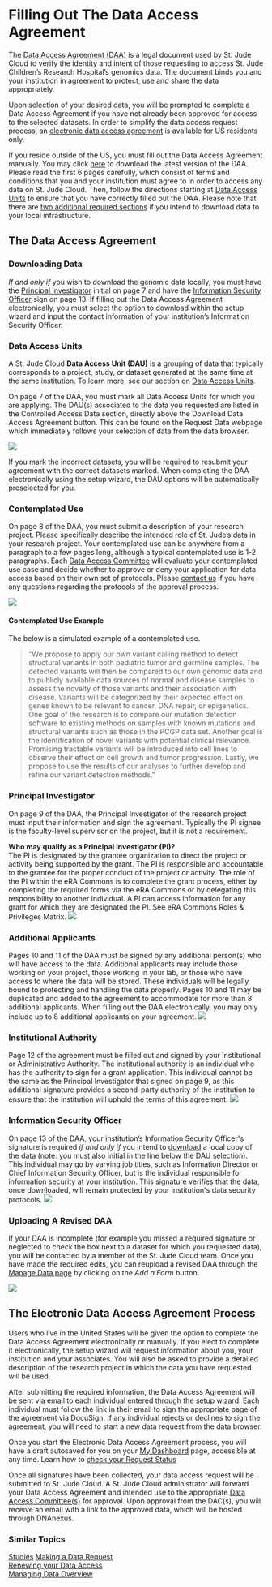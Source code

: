 # Filling Out The Data Access Agreement 

The [Data Access Agreement (DAA)](glossary.md#data-access-agreement) is a legal document used by St. Jude Cloud to verify the identity and intent of those requesting to access St. Jude Children’s Research Hospital’s genomics data. The document binds you and your institution in agreement to protect, use and share the data appropriately. 

Upon selection of your desired data, you will be prompted to complete a Data Access Agreement if you have not already been approved for access to the selected datasets. In order to simplify the data access request process, an [electronic data access agreement](#the-electronic-data-access-agreement-process) is available for US residents only.


If you reside outside of the US, you must fill out the Data Access Agreement manually. You may click [here](../../../files/DataAccessAgreement_v4.2_10.13.20.pdf) to download the latest version of the DAA. Please read the first 6 pages carefully, which consist of terms and conditions that you and your institution must agree to in order to access any data on St. Jude Cloud. Then, follow the directions starting at [Data Access Units](#data-access-units) to ensure that you have correctly filled out the DAA. Please note that there are [two additional required sections](#downloading-data) if you intend to download data to your local infrastructure.

## The Data Access Agreement

### Downloading Data

*If and only if* you wish to download the genomic data locally, you must have the [Principal Investigator](#principal-investigator) initial on page 7 and have the [Information Security Officer](#information-security-officer) sign on page 13. If filling out the Data Access Agreement electronically, you must select the option to download within the setup wizard and input the contact information of your institution’s Information Security Officer. 

### Data Access Units

A St. Jude Cloud **Data Access Unit (DAU)** is a grouping of data that typically corresponds to a project, study, or dataset generated at the same time at the same institution. To learn more, see our section on [Data Access Units](about-our-data.md#data-access-units).

On page 7 of the DAA, you must mark all Data Access Units for which you are applying. The DAU(s) associated to the data you requested are listed in the Controlled Access Data section, directly above the Download Data Access Agreement button. This can be found on the Request Data webpage which immediately follows your selection of data from the data browser. 

![](../../../images/guides/genomics-platform/requesting-data/docs-DAU-short.png)

If you mark the incorrect datasets, you will be required to resubmit your agreement with the correct datasets marked. When completing the DAA electronically using the setup wizard, the DAU options will be automatically preselected for you. 

### Contemplated Use

On page 8 of the DAA, you must submit a description of your research project. Please specifically describe the intended role of St. Jude’s data in your research project. Your contemplated use can be anywhere from a paragraph to a few pages long, although a typical contemplated use is 1-2 paragraphs. Each [Data Access Committee](glossary.md#data-access-committee) will evaluate your contemplated use case and decide whether to approve or deny your application for data access based on their own set of protocols. Please [contact us](https://stjude.cloud/contact) if you have any questions regarding the protocols of the approval process.

![](../../../images/guides/genomics-platform/requesting-data/docs-CU-short.png)

#### Contemplated Use Example

The below is a simulated example of a contemplated use.

>"We propose to apply our own variant calling method to detect structural variants in both pediatric tumor and germline samples.  The detected variants will then be compared to our own genomic data and to publicly available data sources of normal and disease samples to assess the novelty of those variants and their association with disease.  Variants will be categorized by their expected effect on genes known to be relevant to cancer, DNA repair, or epigenetics.   One goal of the research is to compare our mutation detection software to existing methods on samples with known mutations and structural variants such as those in the PCGP data set.   Another goal is the identification of novel variants with potential clinical relevance.  Promising tractable variants will be introduced into cell lines to observe their effect on cell growth and tumor progression.   Lastly, we propose to use the results of our analyses to further develop and refine our variant detection methods."

### Principal Investigator

On page 9 of the DAA, the Principal Investigator of the research project must input their information and sign the agreement. Typically the PI signee is the faculty-level supervisor on the project, but it is not a requirement.

**Who may qualify as a Principal Investigator (PI)?**  
The PI is designated by the grantee organization to direct the project or activity being supported by the grant. The PI is responsible and accountable to the grantee for the proper conduct of the project or activity. The role of the PI within the eRA Commons is to complete the grant process, either by completing the required forms via the eRA Commons or by delegating this responsibility to another individual. A PI can access information for any grant for which they are designated the PI. See eRA Commons Roles & Privileges Matrix. 
  ![](../../../images/guides/genomics-platform/requesting-data/docs-PI.png)

### Additional Applicants

Pages 10 and 11 of the DAA must be signed by any additional person(s) who will have access to the data. Additional applicants may include those working on your project, those working in your lab, or those who have access to where the data will be stored. These individuals will be legally bound to protecting and handling the data properly. Pages 10 and 11 may be duplicated and added to the agreement to accommodate for more than 8 additional applicants. When filling out the DAA electronically, you may only include up to 8 additional applicants on your agreement.
![](../../../images/guides/genomics-platform/requesting-data/docs-AA.png)

### Institutional Authority

Page 12 of the agreement must be filled out and signed by your Institutional or Administrative Authority. The institutional authority is an individual who has the authority to sign for a grant application. This individual cannot be the same as the Principal Investigator that signed on page 9, as this additional signature provides a second-party authority of the institution to ensure that the institution will uphold the terms of this agreement.
    ![](../../../images/guides/genomics-platform/requesting-data/docs-IA.png)


### Information Security Officer

On page 13 of the DAA, your institution’s Information Security Officer's signature is required *if and only if* you intend to [download](#downloading-data) a local copy of the data (note: you must also initial in the line below the DAU selection). This individual may go by varying job titles, such as Information Director or Chief Information Security Officer, but is the individual responsible for information security at your institution. This signature verifies that the data, once downloaded, will remain protected by your institution's data security protocols.
    ![](../../../images/guides/genomics-platform/requesting-data/docs-ISO.png)

### Uploading A Revised DAA
If your DAA is incomplete (for example you missed a required signature or neglected to check the box next to a dataset for which you requested data), you will be contacted by a member of the St. Jude Cloud team. Once you have made the required edits, you can reupload a revised DAA through the [Manage Data page](https://platform.stjude.cloud/requests/manage) by clicking on the *Add a Form* button.

![](../../../images/guides/genomics-platform/requesting-data/docs-manage-data-add-form.png)

## The Electronic Data Access Agreement Process
Users who live in the United States will be given the option to complete the Data Access Agreement electronically or manually. If you elect to complete it electronically, the setup wizard will request information about you, your institution and your associates. You will also be asked to provide a detailed description of the research project in which the data you have requested will be used. 

After submitting the required information, the Data Access Agreement will be sent via email to each individual entered through the setup wizard. Each individual must follow the link in their email to sign the appropriate page of the agreement via DocuSign. If any individual rejects or declines to sign the agreement, you will need to start a new data request from the data browser. 

Once you start the Electronic Data Access Agreement process, you will have a draft autosaved for you on your [My Dashboard](https://platform.stjude.cloud/requests/manage) page, accessible at any time. Learn how to [check your Request Status](../managing-data/working-with-our-data.md#managing-your-data-requests)  

Once all signatures have been collected, your data access request will be submitted to St. Jude Cloud. A St. Jude Cloud administrator will forward your Data Access Agreement and intended use to the appropriate [Data Access Committee(s)](glossary.md#data-access-committee) for approval. Upon approval from the DAC(s), you will receive an email with a link to the approved data, which will be hosted through DNAnexus.  


### Similar Topics

[Studies](about-our-data.md#data-access-units)
[Making a Data Request](data-request.md)  
[Renewing your Data Access](../managing-data/how-to-fill-out-Extension.md)  
[Managing Data Overview](../managing-data/working-with-our-data.md)
